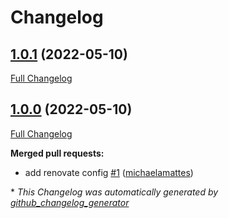# Changelog

## [1.0.1](https://github.com/T-Systems-MMS/terraform-azurerm-compute/tree/1.0.1) (2022-05-10)

[Full Changelog](https://github.com/T-Systems-MMS/terraform-azurerm-compute/compare/1.0.0...1.0.1)

## [1.0.0](https://github.com/T-Systems-MMS/terraform-azurerm-compute/tree/1.0.0) (2022-05-10)

[Full Changelog](https://github.com/T-Systems-MMS/terraform-azurerm-compute/compare/b5b5566511fd11fe5d292cde3ffa0f537ffe48cd...1.0.0)

**Merged pull requests:**

- add renovate config [\#1](https://github.com/T-Systems-MMS/terraform-azurerm-compute/pull/1) ([michaelamattes](https://github.com/michaelamattes))



\* *This Changelog was automatically generated by [github_changelog_generator](https://github.com/github-changelog-generator/github-changelog-generator)*

